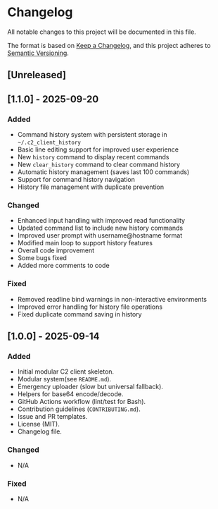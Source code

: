 # Changelog

All notable changes to this project will be documented in this file.

The format is based on [Keep a Changelog](https://keepachangelog.com/en/1.1.0/),
and this project adheres to [Semantic Versioning](https://semver.org/).

## [Unreleased]

## [1.1.0] - 2025-09-20

### Added
- Command history system with persistent storage in `~/.c2_client_history`
- Basic line editing support for improved user experience
- New `history` command to display recent commands
- New `clear_history` command to clear command history
- Automatic history management (saves last 100 commands)
- Support for command history navigation
- History file management with duplicate prevention

### Changed
- Enhanced input handling with improved read functionality
- Updated command list to include new history commands
- Improved user prompt with username@hostname format
- Modified main loop to support history features
- Overall code improvement
- Some bugs fixed
- Added more comments to code

### Fixed
- Removed readline bind warnings in non-interactive environments
- Improved error handling for history file operations
- Fixed duplicate command saving in history

## [1.0.0] - 2025-09-14

### Added
- Initial modular C2 client skeleton.
- Modular system(see `README.md`).
- Emergency uploader (slow but universal fallback).
- Helpers for base64 encode/decode.
- GitHub Actions workflow (lint/test for Bash).
- Contribution guidelines (`CONTRIBUTING.md`).
- Issue and PR templates.
- License (MIT).
- Changelog file.

### Changed
- N/A

### Fixed
- N/A
